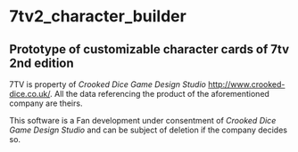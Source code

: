 # 7tv2_character_builder
## Prototype of customizable character cards of 7tv 2nd edition


7TV is property of *Crooked Dice Game Design Studio* http://www.crooked-dice.co.uk/.
All the data referencing the product of the aforementioned company are theirs.

This software is a Fan development under consentment of *Crooked Dice Game Design Studio* and can be subject of deletion if the company decides so.
